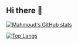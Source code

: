 ## Hi there 👋

[![Mahmoud's GitHub stats](https://github-readme-stats.vercel.app/api?username=hefnymah&show_icons=true)](https://github.com/hefnymah/github-readme-stats&show_icons=true)


[![Top Langs](https://github-readme-stats.vercel.app/api/top-langs/?username=hefnymah&layout=donut-vertical)](https://github.com/hefnymah/github-readme-stats)

